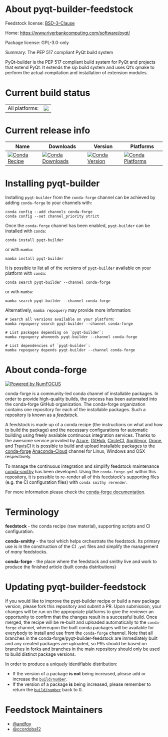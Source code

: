 About pyqt-builder-feedstock
============================

Feedstock license: [BSD-3-Clause](https://github.com/conda-forge/pyqt-builder-feedstock/blob/main/LICENSE.txt)

Home: https://www.riverbankcomputing.com/software/pyqt/

Package license: GPL-3.0-only

Summary: The PEP 517 compliant PyQt build system

PyQt-builder is the PEP 517 compliant build system for PyQt and projects
that extend PyQt. It extends the sip build system and uses Qt’s qmake to
perform the actual compilation and installation of extension modules.


Current build status
====================


<table><tr><td>All platforms:</td>
    <td>
      <a href="https://dev.azure.com/conda-forge/feedstock-builds/_build/latest?definitionId=15394&branchName=main">
        <img src="https://dev.azure.com/conda-forge/feedstock-builds/_apis/build/status/pyqt-builder-feedstock?branchName=main">
      </a>
    </td>
  </tr>
</table>

Current release info
====================

| Name | Downloads | Version | Platforms |
| --- | --- | --- | --- |
| [![Conda Recipe](https://img.shields.io/badge/recipe-pyqt--builder-green.svg)](https://anaconda.org/conda-forge/pyqt-builder) | [![Conda Downloads](https://img.shields.io/conda/dn/conda-forge/pyqt-builder.svg)](https://anaconda.org/conda-forge/pyqt-builder) | [![Conda Version](https://img.shields.io/conda/vn/conda-forge/pyqt-builder.svg)](https://anaconda.org/conda-forge/pyqt-builder) | [![Conda Platforms](https://img.shields.io/conda/pn/conda-forge/pyqt-builder.svg)](https://anaconda.org/conda-forge/pyqt-builder) |

Installing pyqt-builder
=======================

Installing `pyqt-builder` from the `conda-forge` channel can be achieved by adding `conda-forge` to your channels with:

```
conda config --add channels conda-forge
conda config --set channel_priority strict
```

Once the `conda-forge` channel has been enabled, `pyqt-builder` can be installed with `conda`:

```
conda install pyqt-builder
```

or with `mamba`:

```
mamba install pyqt-builder
```

It is possible to list all of the versions of `pyqt-builder` available on your platform with `conda`:

```
conda search pyqt-builder --channel conda-forge
```

or with `mamba`:

```
mamba search pyqt-builder --channel conda-forge
```

Alternatively, `mamba repoquery` may provide more information:

```
# Search all versions available on your platform:
mamba repoquery search pyqt-builder --channel conda-forge

# List packages depending on `pyqt-builder`:
mamba repoquery whoneeds pyqt-builder --channel conda-forge

# List dependencies of `pyqt-builder`:
mamba repoquery depends pyqt-builder --channel conda-forge
```


About conda-forge
=================

[![Powered by
NumFOCUS](https://img.shields.io/badge/powered%20by-NumFOCUS-orange.svg?style=flat&colorA=E1523D&colorB=007D8A)](https://numfocus.org)

conda-forge is a community-led conda channel of installable packages.
In order to provide high-quality builds, the process has been automated into the
conda-forge GitHub organization. The conda-forge organization contains one repository
for each of the installable packages. Such a repository is known as a *feedstock*.

A feedstock is made up of a conda recipe (the instructions on what and how to build
the package) and the necessary configurations for automatic building using freely
available continuous integration services. Thanks to the awesome service provided by
[Azure](https://azure.microsoft.com/en-us/services/devops/), [GitHub](https://github.com/),
[CircleCI](https://circleci.com/), [AppVeyor](https://www.appveyor.com/),
[Drone](https://cloud.drone.io/welcome), and [TravisCI](https://travis-ci.com/)
it is possible to build and upload installable packages to the
[conda-forge](https://anaconda.org/conda-forge) [Anaconda-Cloud](https://anaconda.org/)
channel for Linux, Windows and OSX respectively.

To manage the continuous integration and simplify feedstock maintenance
[conda-smithy](https://github.com/conda-forge/conda-smithy) has been developed.
Using the ``conda-forge.yml`` within this repository, it is possible to re-render all of
this feedstock's supporting files (e.g. the CI configuration files) with ``conda smithy rerender``.

For more information please check the [conda-forge documentation](https://conda-forge.org/docs/).

Terminology
===========

**feedstock** - the conda recipe (raw material), supporting scripts and CI configuration.

**conda-smithy** - the tool which helps orchestrate the feedstock.
                   Its primary use is in the construction of the CI ``.yml`` files
                   and simplify the management of *many* feedstocks.

**conda-forge** - the place where the feedstock and smithy live and work to
                  produce the finished article (built conda distributions)


Updating pyqt-builder-feedstock
===============================

If you would like to improve the pyqt-builder recipe or build a new
package version, please fork this repository and submit a PR. Upon submission,
your changes will be run on the appropriate platforms to give the reviewer an
opportunity to confirm that the changes result in a successful build. Once
merged, the recipe will be re-built and uploaded automatically to the
`conda-forge` channel, whereupon the built conda packages will be available for
everybody to install and use from the `conda-forge` channel.
Note that all branches in the conda-forge/pyqt-builder-feedstock are
immediately built and any created packages are uploaded, so PRs should be based
on branches in forks and branches in the main repository should only be used to
build distinct package versions.

In order to produce a uniquely identifiable distribution:
 * If the version of a package **is not** being increased, please add or increase
   the [``build/number``](https://docs.conda.io/projects/conda-build/en/latest/resources/define-metadata.html#build-number-and-string).
 * If the version of a package **is** being increased, please remember to return
   the [``build/number``](https://docs.conda.io/projects/conda-build/en/latest/resources/define-metadata.html#build-number-and-string)
   back to 0.

Feedstock Maintainers
=====================

* [@andfoy](https://github.com/andfoy/)
* [@ccordoba12](https://github.com/ccordoba12/)

